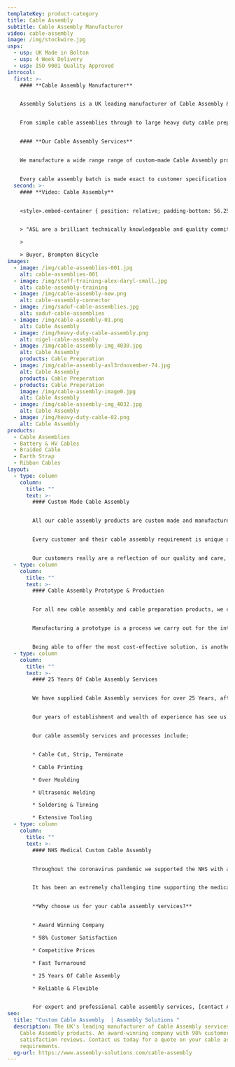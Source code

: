 ```yaml
---
templateKey: product-category
title: Cable Assembly
subtitle: Cable Assembly Manufacturer
video: cable-assembly
image: /img/stockwire.jpg
usps:
  - usp: UK Made in Bolton
  - usp: 4 Week Delivery
  - usp: ISO 9001 Quality Approved
introcol:
  first: >-
    #### **Cable Assembly Manufacturer**


    Assembly Solutions is a UK leading manufacturer of Cable Assembly & Cable Preparation Services. We're an award winning Bolton based family business, fully accredited to the Quality International Standards of **ISO 9001** and **ISO 45001**.


    From simple cable assemblies through to large heavy duty cable prepared assemblies seen on our cable assembly video, we are fully equipped to manufacturer any type of electrical cable requirement. Our highly skilled wiring operating team are fully trained to the IPC Cable Assembly Standards, proving their quality in all cable assembly production processes; crimping, soldering, tinning and understanding acceptable tolerances set by the customer.


    #### **Our Cable Assembly Services**


    We manufacture a wide range range of custom-made Cable Assembly products, from Automotive Electric Vehicle Battery Cables, through to Heavy Duty Machinery Equipment Power Cable Assemblies.


    Every cable assembly batch is made exact to customer specification and passes through a precise Quality Inspection and 100% electrical test to ensure accuracy and reliability before being packed and despatched.  We pride ourselves on providing a highly efficient and cost-effective service, where all our cable assembly products are manufactured competitively and on a fast turnaround.
  second: >-
    #### **Video: Cable Assembly**


    <style>.embed-container { position: relative; padding-bottom: 56.25%; height: 0; overflow: hidden; max-width: 100%; } .embed-container iframe, .embed-container object, .embed-container embed { position: absolute; top: 0; left: 0; width: 100%; height: 100%; }</style><div class='embed-container'><iframe src='https://www.youtube.com/embed/JM9UP2GiQ_M?loop=1&playlist=JM9UP2GiQ_M' frameborder='0' allowfullscreen></iframe></div>


    > "ASL are a brilliant technically knowledgeable and quality committed company. They have been our cable assembly supplier for over 10 Years and continue to deliver excellence. We really enjoy working with them, the sales team and technical engineers are always a delight to deal with!"

    >

    > Buyer, Brompton Bicycle
images:
  - image: /img/cable-assemblies-001.jpg
    alt: cable-assemblies-001
  - image: /img/staff-training-alex-daryl-small.jpg
    alt: cable-assembly-training
  - image: /img/cable-assembly-new.png
    alt: cable-assembly-connector
  - image: /img/saduf-cable-assemblies.jpg
    alt: saduf-cable-assemblies
  - image: /img/cable-assembly-01.png
    alt: Cable Assembly
  - image: /img/heavy-duty-cable-assembly.png
    alt: nigel-cable-assembly
  - image: /img/cable-assembly-img_4030.jpg
    alt: Cable Assembly
    products: Cable Preperation
  - image: /img/cable-assembly-asl3rdnovember-74.jpg
    alt: Cable Assembly
    products: Cable Preperation
  - products: Cable Preperation
    image: /img/cable-assembly-image0.jpg
    alt: Cable Assembly
  - image: /img/cable-assembly-img_4032.jpg
    alt: Cable Assembly
  - image: /img/heavy-duty-cable-02.png
    alt: Cable Assembly
products:
  - Cable Assemblies
  - Battery & HV Cables
  - Braided Cable
  - Earth Strap
  - Ribbon Cables
layout:
  - type: column
    column:
      title: ""
      text: >-
        #### Custom Made Cable Assembly


        All our cable assembly products are custom made and manufactured against customer drawing and specification. We have technical engineering expertise to support and advise of any beneficial technical or cost-effective changes to the cable assembly.


        Every customer and their cable assembly requirement is unique and different to others that we manufacture, as we supply to such a diverse set of Industries. Our sales and engineering team work closely with customers to ensure we fully understand the application and purpose of the assembly. We provide cost-effective quotes, and run sample prototypes prior to full batch production to ensure quality and specification meets customer approval.


        Our customers really are a reflection of our quality and care, which is why we are immensely proud to manufacture cable assemblies for two world-renowned manufacturers, Aston Martin and Brompton Bicycle. These two customers are examples where the opportunities have grown from manufacturing a handful of their cable assembly products, to now producing an extensive range of cost-effective [cable assemblies](/cable-assemblies) and wiring looms to their operational plants.
  - type: column
    column:
      title: ""
      text: >-
        #### Cable Assembly Prototype & Production


        For all new cable assembly and cable preparation products, we create a sample prototype. This to ensure it meets customer approval and also helps to avoid any issues that could occur in future build, such as part availability or quality processes.   


        Manufacturing a prototype is a process we carry out for the introduction of all new cable assembly and [cable preparation assemblies](/cable-preparation). It helps to reveal any design flaws that could affect functionality, but also potential problems in the supply chain or manufacturing processes. A sample is good practice to ensure production is streamlined and efficient for the future volume builds.


        Being able to offer the most cost-effective solution, is another reason we carry out a prototype before production, as creating the first one-off helps us fully understand the total cost of production. Some connectors take longer to assemble if they require soldering or specialist skills so prototyping a design allows us to explore ways to speed up production, reduce labour time and reduce costs – for example by using components that are easier and quicker to assemble.
  - type: column
    column:
      title: ""
      text: >-
        #### 25 Years Of Cable Assembly Services


        We have supplied Cable Assembly services for over 25 Years, after the company was founded in 2020. It was an incredible milestone to reach and has been a journey of growth since the start, where we started off manufacturing only certain types of cable assembly, and from there steadily grown, where we now also build [wiring looms and wiring harnesses](/wiring-loom).


        Our years of establishment and wealth of experience has see us grow into one a trusted UK leading British manufacturer which is reputable for all cable assembly services and other wiring products. Being a supplier of cable assembly services for over 25 years has extensively broadened our knowledge and expertise in multiple markets. These include; Automotive, General Engineering, Medical & Nuclear.


        Our cable assembly services and processes include;


        * Cable Cut, Strip, Terminate

        * Cable Printing

        * Over Moulding

        * Ultrasonic Welding

        * Soldering & Tinning

        * Extensive Tooling
  - type: column
    column:
      title: ""
      text: >-
        #### NHS Medical Custom Cable Assembly


        Throughout the coronavirus pandemic we supported the NHS with a range cable assembly products for medical equipment. These included; cable assemblies for Covid testing apparatus, hospital bed cables, sterilisation[](www.assembly-solutions.com/cable-assemblies) [cable assemblies](https://www.assembly-solutions.com/cable-assemblies)[](www.assembly-solutions.com/cable-assemblies) and ventilation equipment cables. 


        It has been an extremely challenging time supporting the medical and healthcare industry, but we're immensely proud of our workforce that have put in extra over time every week to show their support in helping hospitals and ill patients all over the world.


        **Why choose us for your cable assembly services?**


        * Award Winning Company

        * 98% Customer Satisfaction

        * Competitive Prices

        * Fast Turnaround

        * 25 Years Of Cable Assembly

        * Reliable & Flexible


        For expert and professional cable assembly services, [contact Assembly Solutions ](https://www.assembly-solutions.com/contact)today for a specially tailored quote and advice on your project.
seo:
  title: "Custom Cable Assembly  | Assembly Solutions "
  description: The UK's leading manufacturer of Cable Assembly services and Custom
    Cable Assembly products. An award-winning company with 98% customer
    satisfaction reviews. Contact us today for a quote on your cable assembly
    requirements.
  og-url: https://www.assembly-solutions.com/cable-assembly
---
```

